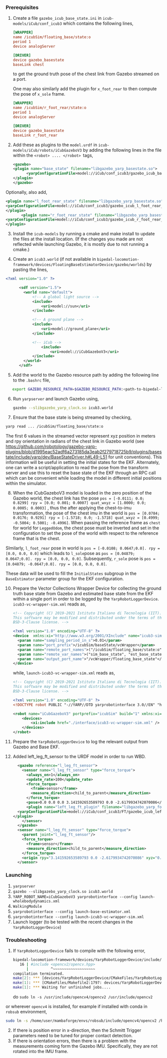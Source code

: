 

### Prerequisites

1. Create  a file `gazebo_icub_base_state.ini` in `icub-models/iCub/conf_icub3` which contains the following lines,

      ``` ini
      [WRAPPER]
      name /icubSim/floating_base/state:o
      period 1
      device analogServer

      [DRIVER]
      device gazebo_basestate
      baseLink chest
      ```

      to get the ground truth pose of the chest link from Gazebo streamed on a port.

      One may also similarly add the plugin for `x_foot_rear` to then compute the pose of `x_sole` frame.

      ``` ini
      [WRAPPER]
      name /icubSim/r_foot_rear/state:o
      period 1
      device analogServer

      [DRIVER]
      device gazebo_basestate
      baseLink r_foot_rear
      ```

2. Add these as plugins to the  `model.urdf` in `icub-models/iCub/robots/iCubGazeboV3` by adding the following lines in the file within the `<robot> .... </robot> `tags,

      ``` xml
      <gazebo>
      <plugin name="base_state" filename="libgazebo_yarp_basestate.so">
            <yarpConfigurationFile>model://iCub/conf_icub3/gazebo_icub_base_state.ini</yarpConfigurationFile>
      </plugin>
      </gazebo>
      ```

Optionally, also add,

```xml
<plugin name="l_foot_rear_state" filename="libgazebo_yarp_basestate.so">
<yarpConfigurationFile>model://iCub/conf_icub3/gazebo_icub_l_foot_rear_state.ini</yarpConfigurationFile>
</plugin>
       <plugin name="r_foot_rear_state" filename="libgazebo_yarp_basestate.so">
<yarpConfigurationFile>model://iCub/conf_icub3/gazebo_icub_r_foot_rear_state.ini</yarpConfigurationFile>
</plugin>
```

3. Install the `icub-models` by running a cmake and make install to update the files at the install location. (If the changes you made are not reflected while launching Gazebo, it is mostly due to not running a cmake.)

4. Create an `icub3.world` (if not available in `bipedal-locomotion-framework/devices/FloatingBaseEstimatorDevice/gazebo/worlds`) by pasting the lines,

``` xml
<?xml version="1.0" ?>

      <sdf version="1.5">
      	<world name="default">
      		<!-- A global light source -->
      		<include>
      			<uri>model://sun</uri>
      		</include>

      		<!-- A ground plane -->
      		<include>
      			<uri>model://ground_plane</uri>
      		</include>

      		<!-- iCub -->
          		<include>
      		        <uri>model://iCubGazeboV3</uri>
      		</include>
      	</world>
      </sdf>
```

5. Add the world to the Gazebo resource path by adding the following line to the `.bashrc` file,

``` bash
   export GAZEBO_RESOURCE_PATH=$GAZEBO_RESOURCE_PATH:<path-to-bipedal-locomotion-framework/devices/FloatingBaseEstimatorDevice/gazebo/worlds>
```

6. Run `yarpserver` and launch Gazebo using,

   ``` bash
   gazebo --slibgazebo_yarp_clock.so icub3.world
   ```

7. Ensure that the base state is being streamed by checking,
``` bash
yarp read ... /icubSim/floating_base/state:o
```
The first 6 values in the streamed vector represent xyz position in meters and rpy orientation in radians of the chest link in Gazebo world (see https://github.com/robotology/gazebo-yarp-plugins/blob/d1995eac52adf6a273185da3eab2f279718725b9/plugins/basestate/include/yarp/dev/BaseStateDriver.h#L49-L51 for unit conventions). This information will be useful in setting the initial states for the EKF.  Alternately, one can write a script/application to read the pose from the transform server and use this to reset the base state of the EKF through an RPC call which can be convenient while loading the model in different initial positions within the simulator.

8. When the iCubGazeboV3 model is loaded in the zero position of the Gazebo world, the chest link has the pose `pos = [-0.0111; 0.0; 0.8299] rpy = [0.0; 0.001; 0.0007] quat_wxyz = [1.0000; 0.0; 0.0005; 0.0003]` , thus the after applying the chest-to-imu transformation, the pose of the chest imu in the world is `pos = [0.0784; 0.0176; 0.9291] rpy = [-1.5718; 0.0; -1.5718] quat_wxyz = [0.4999; -0.5004; 0.5001; -0.4996]`.  When passing the reference frame as `chest` for world for `LeggedOdom`, the chest pose must be inverted and set in the configuration to set the pose of the world with respect to the reference frame that is the chest.

SImilarly, `l_foot_rear` pose in world is `pos = [-0.0108; 0.0647;0.0]. rpy = [0.0, 0.0, 0.0]` which leads to `l_sole`pose as `pos = [0.04879; 0.0647;0.0]. rpy = [0.0, 0.0, 0.0]`. Subsequently, `r_sole` pose is `pos = [0.04879; -0.0647;0.0]. rpy = [0.0, 0.0, 0.0]`.

These data will be used to fill the `InitialStates` subgroup in the `BaseEstimator` parameter group for the EKF configuration.

10. Prepare the Vector Collections Wrapper Device for collecting the ground truth base state from Gazebo and estimated base state from the EKF within a single port in order to be logged by the `YarpRobotLoggerDevice`.  `icub3-vc-wrapper-sim.xml` reads as,
    ``` xml
    <!-- Copyright (C) 2019-2021 Istituto Italiano di Tecnologia (IIT). All rights reserved.
    This software may be modified and distributed under the terms of the
    BSD-3-Clause license. -->

    <?xml version="1.0" encoding="UTF-8" ?>
    <device  xmlns:xi="http://www.w3.org/2001/XInclude" name="icub3-sim-vectors-collection-wrapper" type="VectorsCollectionWrapper">
      <param name="sampling_period_in_s">0.01</param>
      <param name="port_prefix">/icubSim/baseState/vcWrapper</param>
      <param name="remote_port_names">("/icubSim/floating_base/state:o", "/base-estimator/floating_base/state:o")</param>
      <param name="remote_var_names">("sim_base_state", "est_base_state")</param>
      <param name="output_port_name">"/vcWrapper/floating_base_state"</param>
    </device>

    ```

    while, `launch-icub3-vc-wrapper-sim.xml` reads as,

    ``` xml
    <!-- Copyright (C) 2019-2021 Istituto Italiano di Tecnologia (IIT). All rights reserved.
    This software may be modified and distributed under the terms of the
    BSD-3-Clause license. -->

    <?xml version="1.0" encoding="UTF-8" ?>
    <!DOCTYPE robot PUBLIC "-//YARP//DTD yarprobotinterface 3.0//EN" "http://www.yarp.it/DTD/yarprobotinterfaceV3.0.dtd">

    <robot name="iCubGazeboV3" portprefix="icubSim" build="1" xmlns:xi="http://www.w3.org/2001/XInclude">
        <devices>
            <xi:include href="./interface/icub3-vc-wrapper-sim.xml" />
        </devices>
    </robot>
    ```

11. Prepare the `YarpRobotLoggerDevice` to log the relevant output from Gazebo and Base EKF.

12. Added left_leg_ft_sensor to the URDF model in order to run WBD.

    ``` xml
      <gazebo reference="l_leg_ft_sensor">
        <sensor name="l_leg_ft_sensor" type="force_torque">
          <always_on>1</always_on>
          <update_rate>100</update_rate>
          <force_torque>
            <frame>sensor</frame>
            <measure_direction>child_to_parent</measure_direction>
          </force_torque>
          <pose>0.0 0.0 0.0 3.141592653589793 0.0 -2.6179934742070086</pose>
          <plugin name="left_leg_ft_plugin" filename="libgazebo_yarp_forcetorque.so">
      <yarpConfigurationFile>model://iCub/conf_icub3/FT/gazebo_icub_left_leg_ft.ini</yarpConfigurationFile>
    </plugin>
        </sensor>
      </gazebo>
      <sensor name="l_leg_ft_sensor" type="force_torque">
        <parent joint="l_leg_ft_sensor"/>
        <force_torque>
          <frame>sensor</frame>
          <measure_direction>child_to_parent</measure_direction>
        </force_torque>
        <origin rpy="3.141592653589793 0.0 -2.6179934742070086" xyz="0.0 0.0 0.0"/>
      </sensor>

    ```

### Launching

1. `yarpserver`
2. `gazebo --slibgazebo_yarp_clock.so icub3.world`
3. `YARP_ROBOT_NAME=iCubGazeboV3 yarprobotinterface --config launch-wholebodydynamics.xml`
4. `WalkingModule`
5. `yarprobotinterface --config launch-base-estimator.xml`
6. `yarprobotinterface --config launch-icub3-vc-wrapper-sim.xml`
7. Launch logger (to be tested with the recent changes in the `YarpRobotLoggerDevice`)

### Troubleshooting

1. If `YarpRobotLoggerDevice` fails to compile with the following error,
   ``` bash
   bipedal-locomotion-framework/devices/YarpRobotLoggerDevice/include/BipedalLocomotion/YarpRobotLoggerDevice.h:16:10: fatal error: opencv2/opencv.hpp: No such file or directory
      16 | #include <opencv2/opencv.hpp>
         |          ^~~~~~~~~~~~~~~~~~~~
   compilation terminated.
   make[2]: *** [devices/YarpRobotLoggerDevice/CMakeFiles/YarpRobotLoggerDevice.dir/build.make:76: devices/YarpRobotLoggerDevice/CMakeFiles/YarpRobotLoggerDevice.dir/src/YarpRobotLoggerDevice.cpp.o] Error 1
   make[1]: *** [CMakeFiles/Makefile2:1797: devices/YarpRobotLoggerDevice/CMakeFiles/YarpRobotLoggerDevice.dir/all] Error 2
   make[1]: *** Waiting for unfinished jobs....
   ```

   do `sudo ln -s /usr/include/opencv4/opencv2 /usr/include/opencv2`

or wherever `opencv4` is installed, for example if installed with conda in `robsub` environment,

``` bash
sudo ln -s /home/user/mambaforge/envs/robsub/include/opencv4/opencv2 /home/user/mambaforge/envs/robsub/include/opencv2
```

2. If there is position error in x-direction, then the Schmitt Trigger parameters need to be tuned for proper contact detection.
3. If there is orientation errors, then there is a problem with the measurements coming form the Gazebo IMU. Specifically, they are not rotated into the IMU frame.
